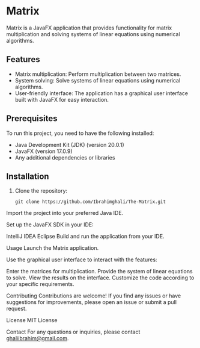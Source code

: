 # Matrix

Matrix is a JavaFX application that provides functionality for matrix multiplication and solving systems of linear equations using numerical algorithms.

## Features

- Matrix multiplication: Perform multiplication between two matrices.
- System solving: Solve systems of linear equations using numerical algorithms.
- User-friendly interface: The application has a graphical user interface built with JavaFX for easy interaction.

## Prerequisites

To run this project, you need to have the following installed:

- Java Development Kit (JDK) (version 20.0.1)
- JavaFX (version 17.0.9)
- Any additional dependencies or libraries

## Installation

1. Clone the repository:

   ```shell
   git clone https://github.com/Ibrahimghali/The-Matrix.git
Import the project into your preferred Java IDE.

Set up the JavaFX SDK in your IDE:

IntelliJ IDEA
Eclipse
Build and run the application from your IDE.

Usage
Launch the Matrix application.

Use the graphical user interface to interact with the features:

Enter the matrices for multiplication.
Provide the system of linear equations to solve.
View the results on the interface.
Customize the code according to your specific requirements.

Contributing
Contributions are welcome! If you find any issues or have suggestions for improvements, please open an issue or submit a pull request.

License
MIT License

Contact
For any questions or inquiries, please contact ghaliibrahim@gmail.com.
